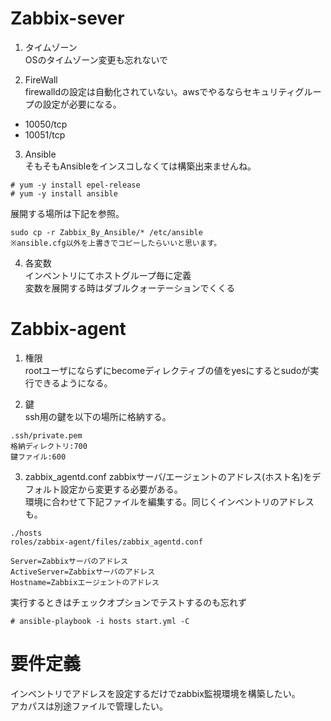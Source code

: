 # Zabbix-sever

1. タイムゾーン  
OSのタイムゾーン変更も忘れないで

2. FireWall  
firewalldの設定は自動化されていない。awsでやるならセキュリティグループの設定が必要になる。  

- 10050/tcp
- 10051/tcp

3. Ansible  
そもそもAnsibleをインスコしなくては構築出来ませんね。
```
# yum -y install epel-release
# yum -y install ansible
```
展開する場所は下記を参照。
```
sudo cp -r Zabbix_By_Ansible/* /etc/ansible
※ansible.cfg以外を上書きでコピーしたらいいと思います。
```

4. 各変数  
インベントリにてホストグループ毎に定義  
変数を展開する時はダブルクォーテーションでくくる

# Zabbix-agent

1. 権限  
rootユーザにならずにbecomeディレクティブの値をyesにするとsudoが実行できるようになる。

2. 鍵  
ssh用の鍵を以下の場所に格納する。
```
.ssh/private.pem
格納ディレクトリ:700
鍵ファイル:600
```

3. zabbix_agentd.conf
zabbixサーバ/エージェントのアドレス(ホスト名)をデフォルト設定から変更する必要がある。  
環境に合わせて下記ファイルを編集する。同じくインベントリのアドレスも。
```
./hosts
roles/zabbix-agent/files/zabbix_agentd.conf

Server=Zabbixサーバのアドレス
ActiveServer=Zabbixサーバのアドレス
Hostname=Zabbixエージェントのアドレス
```
実行するときはチェックオプションでテストするのも忘れず
```
# ansible-playbook -i hosts start.yml -C
```

# 要件定義
インベントリでアドレスを設定するだけでzabbix監視環境を構築したい。  
アカパスは別途ファイルで管理したい。
